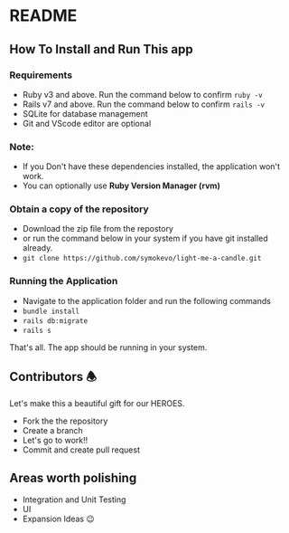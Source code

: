 # README

## How To Install and Run This app

### Requirements
* Ruby v3 and above. Run  the command below to confirm
```ruby -v```
* Rails v7 and above. Run the command below to confirm
```rails -v```
* SQLite for database management
* Git and VScode editor are optional

### Note: 
- If you Don't have these dependencies installed, the application won't work.
- You can optionally use **Ruby Version Manager (rvm)** 

### Obtain a copy of the repository
* Download the zip file from the repostory 
* or run the command below in your system if you have git installed already.
* ```git clone https://github.com/symokevo/light-me-a-candle.git```
  
### Running the Application
* Navigate to the application folder and run the following commands
 *  ```bundle install```
 * ```rails db:migrate```
 * ```rails s```

That's all. The app should be running in your system. 

## Contributors 🕭 
Let's make this a beautiful gift for our HEROES.
* Fork the the repository
* Create a branch
* Let's go to work!!
* Commit and create pull request
  
## Areas worth polishing
* Integration and Unit Testing
* UI 
* Expansion Ideas 😉
